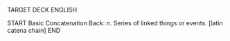 TARGET DECK
ENGLISH

START
Basic
Concatenation
Back: n. Series of linked things or events. [latin catena chain]
END
